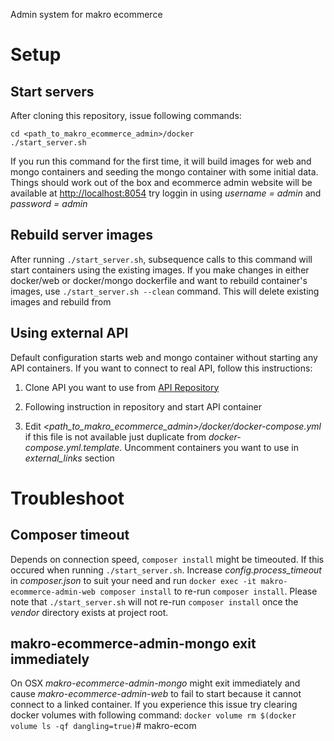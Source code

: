 Admin system for makro ecommerce
# Setup
## Start servers
After cloning this repository, issue following commands:
```
cd <path_to_makro_ecommerce_admin>/docker
./start_server.sh
```
If you run this command for the first time, it will build images for web and mongo containers and seeding the mongo container with some initial data. Things should work out of the box and ecommerce admin website will be available at [http://localhost:8054]() try loggin in using _username = admin_ and _password = admin_
## Rebuild server images
After running `./start_server.sh`, subsequence calls to this command will start containers using the existing images. If you make changes in either docker/web or docker/mongo dockerfile and want to rebuild container's images, use `./start_server.sh --clean` command. This will delete existing images and rebuild from
## Using external API
Default configuration starts web and mongo container without starting any API containers. If you want to connect to real API, follow this instructions: 

1. Clone API you want to use from [API Repository](https://bitbucket.org/account/user/dev2-egg/projects/MKO)

2. Following instruction in repository and start API container

3. Edit _<path_to_makro_ecommerce_admin>/docker/docker-compose.yml_ if this file is not available just duplicate from _docker-compose.yml.template_. Uncomment containers you want to use in _external_links_ section
# Troubleshoot
## Composer timeout
Depends on connection speed, `composer install` might be timeouted. If this occured when running `./start_server.sh`. Increase _config.process\_timeout_ in _composer.json_ to suit your need and run
`docker exec -it makro-ecommerce-admin-web composer install` to re-run `composer install`. Please note that `./start_server.sh` will not re-run `composer install` once the _vendor_ directory exists at project root.
## makro-ecommerce-admin-mongo exit immediately
On OSX _makro-ecommerce-admin-mongo_ might exit immediately and cause _makro-ecommerce-admin-web_ to fail to start because it cannot connect to a linked container. If you experience this issue try clearing docker volumes with following command:
`docker volume rm $(docker volume ls -qf dangling=true)`# makro-ecom
